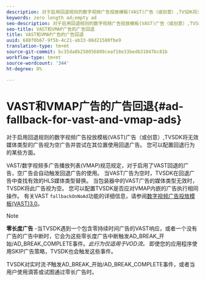 ```yaml
---
description: 对于启用回退规则的数字视频广告投放模板(VAST)广告（或创意）,TVSDK将无效媒体类型的广告视为空广告并尝试在其位置使用回退广告。 您可以配置回退行为的某些方面。
keywords: zero length ad;empty ad
seo-description: 对于启用回退规则的数字视频广告投放模板(VAST)广告（或创意）,TVSDK将无效媒体类型的广告视为空广告并尝试在其位置使用回退广告。 您可以配置回退行为的某些方面。
seo-title: VAST和VMAP广告的广告回退
title: VAST和VMAP广告的广告回退
uuid: 688f0b67-9f5b-4c21-ab33-86d21580fbe9
translation-type: tm+mt
source-git-commit: bc35da8b258056809ceaf18e33bed631047bc81b
workflow-type: tm+mt
source-wordcount: '344'
ht-degree: 0%

---
```



# VAST和VMAP广告的广告回退{#ad-fallback-for-vast-and-vmap-ads}

对于启用回退规则的数字视频广告投放模板(VAST)广告（或创意）,TVSDK将无效媒体类型的广告视为空广告并尝试在其位置使用回退广告。 您可以配置回退行为的某些方面。

VAST/数字视频多广告播放列表(VMAP)规范规定，对于启用了VAST回退的广告，空广告会自动触发回退广告的使用。 当VAST广告为空时，TVSDK在回退广告中查找有效的HLS媒体类型替换。 当包装器中的VAST广告的媒体类型无效时，TVSDK将此广告视为空。 您可以配置TVSDK是否应对VMAP内嵌的广告执行相同操作。 有关VAST `fallbackOnNoAd`功能的详细信息，请参阅[数字视频广告投放模板(VAST)3.0](https://www.iab.net/guidelines/508676/digitalvideo/vsuite/vast)。

>[!NOTE]
>
>**零长度广告** -当TVSDK遇到一个包含零持续时间广告的VAST响应，或者一个没有广告的广告中断时，它会为这些零长度广告中断触发AD_BREAK_开始/AD_BREAK_COMPLETE事件。*此行为仅适用于VOD流。* 即使您的应用程序使用SKIP广告策略，TVSDK也会触发这些事件。
>
>TVSDK对实时流&#x200B;*不*&#x200B;触发AD_BREAK_开始/AD_BREAK_COMPLETE事件，或者当用户使用滴答或试图通过零长广告时。
